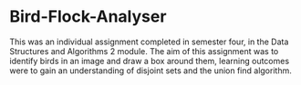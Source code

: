 # Bird-Flock-Analyser
This was an individual assignment completed in semester four, in the Data Structures and Algorithms 2 module.
The aim of this assignment was to identify birds in an image and draw a box around them, learning outcomes were to gain
an understanding of disjoint sets and the union find algorithm.
